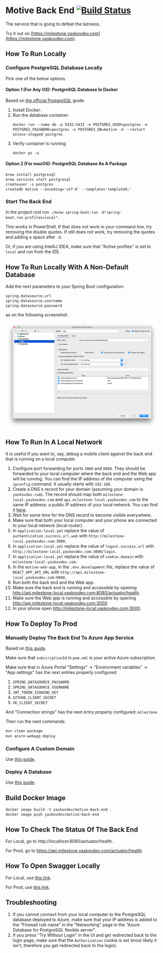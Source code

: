 # Motive Back End [![Build Status](https://github.com/motivepick/motive-back-end/actions/workflows/master_motive-back-end.yml/badge.svg)](https://github.com/motivepick/motive-back-end/actions/workflows/master_motive-back-end.yml)

The service that is going to defeat the laziness.

Try it out on [https://milestone.yaskovdev.com](https://milestone.yaskovdev.com).

## How To Run Locally

### Configure PostgreSQL Database Locally

Pick one of the below options.

#### Option 1 (For Any OS): PostgreSQL Database In Docker

Based on [the official PostgreSQL](https://github.com/docker-library/docs/blob/master/postgres/README.md) guide.

1. Install Docker.
2. Run the database container:
   ```
   docker run --name db -p 5432:5432 -e POSTGRES_USER=postgres -e POSTGRES_PASSWORD=postgres -e POSTGRES_DB=motive -d --restart unless-stopped postgres
   ```
3. Verify container is running:
   ```
   docker ps -a
   ```

#### Option 2 (For macOS): PostgreSQL Database As A Package

```shell
brew install postgresql
brew services start postgresql
createuser -s postgres
createdb motive --encoding='utf-8' --template='template0;'
```

### Start The Back End

In the project root run `./mvnw spring-boot:run -D"spring-boot.run.profiles=local"`.

This works in PowerShell. If that does not work in your command line, try removing the double quotes. If still does not
work, try removing the quotes and adding a space after `-D`.

Or, if you are using IntelliJ IDEA, make sure that "Active profiles" is set to `local` and run from the IDE.

## How To Run Locally With A Non-Default Database

Add the next parameters to your Spring Boot configuration:

```
spring.datasource.url
spring.datasource.username
spring.datasource.password
```

as on the following screenshot:

![Spring Boot Config](springboot_local_config.png)

## How To Run In A Local Network

It is useful if you want to, say, debug a mobile client against the back end that is running on a local computer.

1. Configure port forwarding for ports `3000` and `8080`. They should be forwarded to your local computer where the back
   end and the Web app will be running. You can find the IP address of the computer using the `ipconfig` command. It
   usually starts with `192.168`.
2. Create a DNS `A` record for your domain (assuming your domain is `yaskovdev.com`). The record should map
   both `milestone-local.yaskovdev.com` and `api.milestone-local.yaskovdev.com` to the same IP address: a public IP
   address of your local network. You can find it [here](https://www.whatismyip.com/).
3. Wait for some time for the DNS record to become visible everywhere.
4. Make sure that both your local computer and your phone are connected to your local network (local router).
5. In `application-local.yml` replace the value of `authentication.success.url.web`
   with `http://milestone-local.yaskovdev.com:3000`.
6. In `application-local.yml` replace the value of `logout.success.url`
   with `http://milestone-local.yaskovdev.com:3000/login`.
7. In `application-local.yml` replace the value of `cookie.domain` with `milestone-local.yaskovdev.com`.
8. In the `motive-web-app`, in the `.env.development` file, replace the value of `REACT_APP_API_URL`
   with `http://api.milestone-local.yaskovdev.com:8080`.
9. Run both the back end and the Web app.
10. Make sure the back end is running and accessible by
    opening http://api.milestone-local.yaskovdev.com:8080/actuator/health.
11. Make sure the Web app is running and accessible by opening http://api.milestone-local.yaskovdev.com:3000.
12. In your phone open http://milestone-local.yaskovdev.com:3000.

## How To Deploy To Prod

### Manually Deploy The Back End To Azure App Service

Based
on [this guide](https://learn.microsoft.com/en-us/azure/app-service/quickstart-java?tabs=springboot&pivots=java-javase).

Make sure that `subscriptionId` in `pom.xml` is your active Azure subscription.

Make sure that in Azure Portal "Settings" -> "Environment variables" -> "App settings" has the next entries properly
configured:

1. `SPRING_DATASOURCE_PASSWORD`
2. `SPRING_DATASOURCE_USERNAME`
3. `JWT_TOKEN_SIGNING_KEY`
4. `GITHUB_CLIENT_SECRET`
5. `VK_CLIENT_SECRET`

And "Connection strings" has the next entry properly configured: `milestone`.

Then run the next commands:

```powershell
mvn clean package
mvn azure-webapp:deploy
```

### Configure A Custom Domain

Use [this guide](https://learn.microsoft.com/en-gb/azure/app-service/app-service-web-tutorial-custom-domain?tabs=root%2Cazurecli).

### Deploy A Database

Use [this guide](https://learn.microsoft.com/en-us/azure/developer/java/spring-framework/configure-spring-data-jdbc-with-azure-postgresql).

## Build Docker Image

```shell
docker image build -t yaskovdev/motive-back-end .
docker image push yaskovdev/motive-back-end
```

## How To Check The Status Of The Back End

For Local, go to http://localhost:8080/actuator/health.

For Prod, go to https://api.milestone.yaskovdev.com/actuator/health.

## How To Open Swagger Locally

For Local, use [this link](http://localhost:8080/swagger-ui/index.html).

For Prod, use [this link](https://api.milestone.yaskovdev.com/swagger-ui/index.html).

## Troubleshooting

1. If you cannot connect from your local computer to the PostgreSQL database deployed to Azure, make sure that your IP
   address is added to the "Firewall rule name" in the "Networking" page in the "Azure Database for PostgreSQL flexible
   server".
2. If you press "Try Without Login" in the UI and get redirected back to the login page, make sure that
   the `Authorization` cookie is set (most likely it isn't, therefore you get redirected back to the login).
